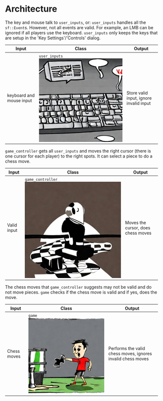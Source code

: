 # Architecture

The key and mouse talk to `user_inputs`, or: `user_inputs` handles all the `sf::Event`s.
However, not all events are valid. For example, an LMB can be ignored if all players
use the keyboard. `user_inputs` only keeps the keys that are setup in the 
'Key Settings'/'Controls' dialog.

Input                   |Class                               |Output
------------------------|------------------------------------|---------------------------------------
keyboard and mouse input|`user_inputs` ![](user_inputs.jpg) |Store valid input, ignore invalid input

`game_controller` gets all `user_inputs` and moves the right cursor (there is one cursor
for each player) to the right spots. It can select a piece to do a chess move.

Input                   |Class                                       |Output
------------------------|--------------------------------------------|---------------------------------------
Valid input             |`game_controller` ![](game_controller.jpg) |Moves the cursor, does chess moves

The chess moves that `game_controller` suggests may not be valid and do not
move pieces. `game` checks if the chess move is valid and if yes, does the move.

Input                   |Class                                       |Output
------------------------|--------------------------------------------|-----------------------------------------------------------
Chess  moves            |`game` ![](game.jpg)                       |Performs the valid chess moves, ignores invalid chess moves
